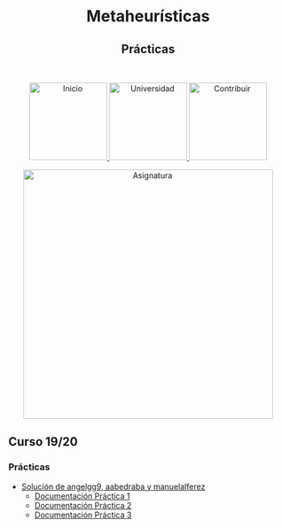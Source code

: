 <h1 align="center"> Metaheurísticas</h1> 
<h2 align="center"> Prácticas </h2><br>
<p align="center">
          <a 		href="../../../../../README.md">
  <img alt="Inicio" title="Inicio" src="../../../../../imagenes/boton-inicio.png" width="140">
  </a>
      <a 		href="../../../../README.md">
  <img alt="Universidad" title="Universidad" src="../../../../../imagenes/boton-universidad.png" width="140">
  </a>
        <a 		href="../../../../../doc/CONTRIBUIR.md">
  <img alt="Contribuir" title="Contribuir" src="../../../../../imagenes/boton-contribuir.png" width="140">
  </a>
</p>
<p align="center">
    <img alt="Asignatura" title="Asignatura" src="../../../../../imagenes/asignatura.png" width="450">
</p>




## Curso 19/20

### Prácticas

* [Solución de angelgg9, aabedraba y manuelalferez](https://github.com/manuelalferez/metaheuristica) 
  * [Documentación Práctica 1](19-20/Práctica%201/Solución1/Documentación.pdf)
  * [Documentación Práctica 2](19-20/Práctica%202/Solución1/Documentación.pdf)
  * [Documentación Práctica 3](19-20/Práctica%203/Solución1/Documentación.pdf)

